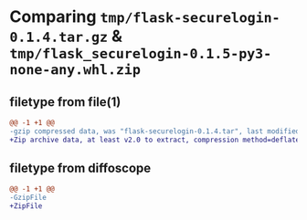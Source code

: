 # Comparing `tmp/flask-securelogin-0.1.4.tar.gz` & `tmp/flask_securelogin-0.1.5-py3-none-any.whl.zip`

## filetype from file(1)

```diff
@@ -1 +1 @@
-gzip compressed data, was "flask-securelogin-0.1.4.tar", last modified: Wed May 10 05:38:37 2023, max compression
+Zip archive data, at least v2.0 to extract, compression method=deflate
```

## filetype from diffoscope

```diff
@@ -1 +1 @@
-GzipFile
+ZipFile
```

